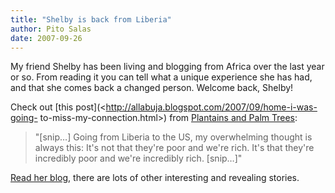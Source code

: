 ```yaml
---
title: "Shelby is back from Liberia"
author: Pito Salas
date: 2007-09-26
---
```




My friend Shelby has been living and blogging from Africa over the last year
or so. From reading it you can tell what a unique experience she has had, and
that she comes back a changed person. Welcome back, Shelby!

Check out [this post](<http://allabuja.blogspot.com/2007/09/home-i-was-going-
to-miss-my-connection.html>) from [Plantains and Palm
Trees](<http://allabuja.blogspot.com/>):

> "[snip…] Going from Liberia to the US, my overwhelming thought is always
> this: It's not that they're poor and we're rich. It's that they're
> incredibly poor and we're incredibly rich. [snip…]"

[Read her blog](<http://allabuja.blogspot.com/>), there are lots of other
interesting and revealing stories.


